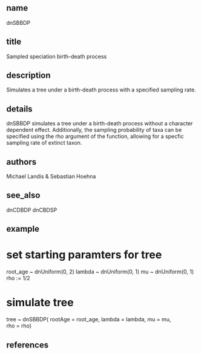 ## name
dnSBBDP
## title
Sampled speciation birth-death process
## description
Simulates a tree under a birth-death process with a specified sampling rate.
## details
dnSBBDP simulates a tree under a birth-death process without a character dependent effect.
Additionally, the sampling probability of taxa can be specified using the rho argument of the 
function, allowing for a specfic sampling rate of extinct taxon.

## authors
Michael Landis & Sebastian Hoehna
## see_also
dnCDBDP
dnCBDSP
## example
# set starting paramters for tree
root_age ~ dnUniform(0, 2)
lambda ~ dnUniform(0, 1)
mu ~ dnUniform(0, 1)
rho := 1/2
# simulate tree
tree ~ dnSBBDP( rootAge       = root_age,
                lambda        = lambda,
                mu            = mu,           
                rho           = rho)
## references

